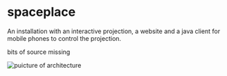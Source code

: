 spaceplace
==========

An installation with an interactive projection, a website and a java client for mobile phones to control the projection. 

bits of source missing

![puicture of architecture](spaceplace/raw/master/architecture.png "Arrchitecture")